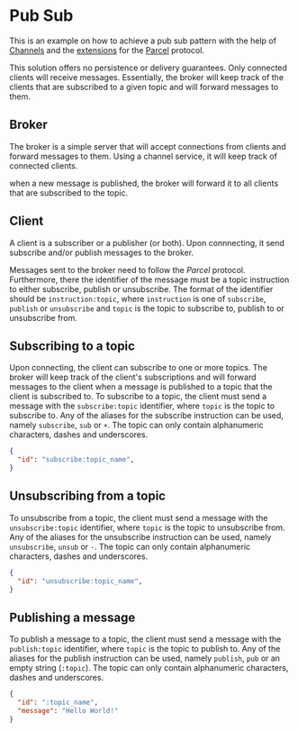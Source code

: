 # Pub Sub

This is an example on how to achieve a pub sub pattern with the help of [Channels](https://github.com/goncalo-oliveira/channels) and the [extensions](https://github.com/goncalo-oliveira/channels-parcel) for the [Parcel](https://github.com/goncalo-oliveira/parcel-spec) protocol.

This solution offers no persistence or delivery guarantees. Only connected clients will receive messages. Essentially, the broker will keep track of the clients that are subscribed to a given topic and will forward messages to them.

## Broker

The broker is a simple server that will accept connections from clients and forward messages to them. Using a channel service, it will keep track of connected clients.

when a new message is published, the broker will forward it to all clients that are subscribed to the topic.

## Client

A client is a subscriber or a publisher (or both). Upon connnecting, it send subscribe and/or publish messages to the broker.

Messages sent to the broker need to follow the *Parcel* protocol. Furthermore, there the identifier of the message must be a topic instruction to either subscribe, publish or unsubscribe. The format of the identifier should be `instruction:topic`, where `instruction` is one of `subscribe`, `publish` or `unsubscribe` and `topic` is the topic to subscribe to, publish to or unsubscribe from.


## Subscribing to a topic

Upon connecting, the client can subscribe to one or more topics. The broker will keep track of the client's subscriptions and will forward messages to the client when a message is published to a topic that the client is subscribed to. To subscribe to a topic, the client must send a message with the `subscribe:topic` identifier, where `topic` is the topic to subscribe to. Any of the aliases for the subscribe instruction can be used, namely `subscribe`, `sub` or `+`. The topic can only contain alphanumeric characters, dashes and underscores.

```json
{
  "id": "subscribe:topic_name",
}
```

## Unsubscribing from a topic

To unsubscribe from a topic, the client must send a message with the `unsubscribe:topic` identifier, where `topic` is the topic to unsubscribe from. Any of the aliases for the unsubscribe instruction can be used, namely `unsubscribe`, `unsub` or `-`. The topic can only contain alphanumeric characters, dashes and underscores.

```json
{
  "id": "unsubscribe:topic_name",
}
```

## Publishing a message

To publish a message to a topic, the client must send a message with the `publish:topic` identifier, where `topic` is the topic to publish to. Any of the aliases for the publish instruction can be used, namely `publish`, `pub` or an empty string (`:topic`). The topic can only contain alphanumeric characters, dashes and underscores.

```json
{
  "id": ":topic_name",
  "message": "Hello World!"
}
```
